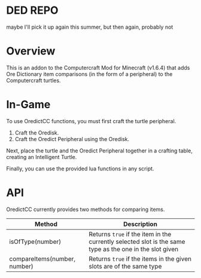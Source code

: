 # DED REPO
maybe I'll pick it up again this summer, but then again, probably not

Overview
=========
This is an addon to the Computercraft Mod for Minecraft (v1.6.4) that adds Ore Dictionary item comparisons (in the form of a peripheral) to the Computercraft turtles.
  
  
In-Game
=======
To use OredictCC functions, you must first craft the turtle peripheral.  
1. Craft the Oredisk.  
2. Craft the Oredict Peripheral using the Oredisk.  
  
Next, place the turtle and the Oredict Peripheral together in a crafting table, creating an Intelligent Turtle.  
  
Finally, you can use the provided lua functions in any script.  
 
API
===
OredictCC currently provides two methods for comparing items.

Method | Description  
------------- | -------------  
isOfType(number) | Returns `true` if the item in the currently selected slot is the same type as the one in the slot given  
compareItems(number, number) | Returns `true` if the items in the given slots are of the same type 
